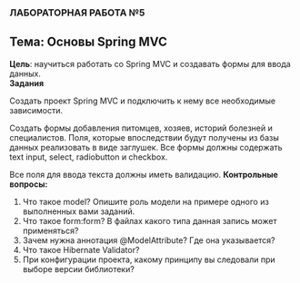 ### ЛАБОРАТОРНАЯ РАБОТА №5

## Тема: Основы Spring MVC

**Цель**: научиться работать со Spring MVC и создавать формы для ввода данных.
<br>
**Задания**

Создать проект Spring MVC и подключить к нему все необходимые зависимости.

Создать формы добавления питомцев, хозяев, историй болезней и специалистов. Поля, которые впоследствии будут получены из базы данных реализовать в виде заглушек.
Все формы должны содержать text input, select, radiobutton и checkbox.

Все поля для ввода текста должны иметь валидацию.
**Контрольные вопросы:**<br>
1. Что такое model? Опишите роль модели на примере одного из выполненных вами заданий.
2. Что такое form:form? В файлах какого типа данная запись может применяться?
3. Зачем нужна аннотация @ModelAttribute? Где она указывается?
4. Что такое Hibernate Validator?
5. При конфигурации проекта, какому принципу вы следовали при выборе версии библиотеки?
